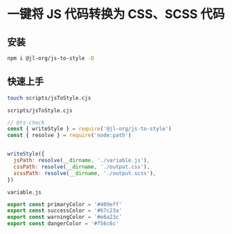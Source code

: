# 一键将 JS 代码转换为 CSS、SCSS 代码


## 安装

```bash
npm i @jl-org/js-to-style -D
```


## 快速上手

```bash
touch scripts/jsToStyle.cjs
```

`scripts/jsToStyle.cjs`
```js
// @ts-check
const { writeStyle } = require('@jl-org/js-to-style')
const { resolve } = require('node:path')


writeStyle({
  jsPath: resolve(__dirname, './variable.js'),
  cssPath: resolve(__dirname, './output.css'),
  scssPath: resolve(__dirname, './output.scss'),
})
```


`variable.js`
```js
export const primaryColor = '#409eff'
export const successColor = '#67c23a'
export const warningColor = '#e6a23c'
export const dangerColor = '#f56c6c'
```